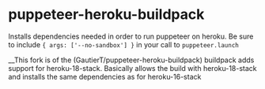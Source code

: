 # puppeteer-heroku-buildpack

Installs dependencies needed in order to run puppeteer on heroku. Be sure to include `{ args:
['--no-sandbox'] }` in your call to `puppeteer.launch`

__This fork is of the (GautierT/puppeteer-heroku-buildpack) buildpack
adds support for heroku-18-stack. Basically allows the build with heroku-18-stack and installs the same dependencies as for heroku-16-stack
